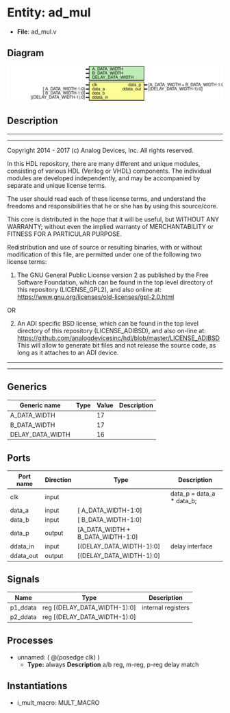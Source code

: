 # Entity: ad_mul

- **File**: ad_mul.v
## Diagram

![Diagram](ad_mul.svg "Diagram")
## Description

 ***************************************************************************
 ***************************************************************************
 Copyright 2014 - 2017 (c) Analog Devices, Inc. All rights reserved.

 In this HDL repository, there are many different and unique modules, consisting
 of various HDL (Verilog or VHDL) components. The individual modules are
 developed independently, and may be accompanied by separate and unique license
 terms.

 The user should read each of these license terms, and understand the
 freedoms and responsibilities that he or she has by using this source/core.

 This core is distributed in the hope that it will be useful, but WITHOUT ANY
 WARRANTY; without even the implied warranty of MERCHANTABILITY or FITNESS FOR
 A PARTICULAR PURPOSE.

 Redistribution and use of source or resulting binaries, with or without modification
 of this file, are permitted under one of the following two license terms:

   1. The GNU General Public License version 2 as published by the
      Free Software Foundation, which can be found in the top level directory
      of this repository (LICENSE_GPL2), and also online at:
      <https://www.gnu.org/licenses/old-licenses/gpl-2.0.html>

 OR

   2. An ADI specific BSD license, which can be found in the top level directory
      of this repository (LICENSE_ADIBSD), and also on-line at:
      https://github.com/analogdevicesinc/hdl/blob/master/LICENSE_ADIBSD
      This will allow to generate bit files and not release the source code,
      as long as it attaches to an ADI device.

 ***************************************************************************
 ***************************************************************************

## Generics

| Generic name     | Type | Value | Description |
| ---------------- | ---- | ----- | ----------- |
| A_DATA_WIDTH     |      | 17    |             |
| B_DATA_WIDTH     |      | 17    |             |
| DELAY_DATA_WIDTH |      | 16    |             |
## Ports

| Port name | Direction | Type                              | Description                |
| --------- | --------- | --------------------------------- | -------------------------- |
| clk       | input     |                                   |  data_p = data_a * data_b; |
| data_a    | input     | [               A_DATA_WIDTH-1:0] |                            |
| data_b    | input     | [               B_DATA_WIDTH-1:0] |                            |
| data_p    | output    | [A_DATA_WIDTH + B_DATA_WIDTH-1:0] |                            |
| ddata_in  | input     | [(DELAY_DATA_WIDTH-1):0]          |  delay interface           |
| ddata_out | output    | [(DELAY_DATA_WIDTH-1):0]          |                            |
## Signals

| Name     | Type                             | Description          |
| -------- | -------------------------------- | -------------------- |
| p1_ddata | reg     [(DELAY_DATA_WIDTH-1):0] |  internal registers  |
| p2_ddata | reg     [(DELAY_DATA_WIDTH-1):0] |                      |
## Processes
- unnamed: ( @(posedge clk) )
  - **Type:** always
**Description**
 a/b reg, m-reg, p-reg delay match 
## Instantiations

- i_mult_macro: MULT_MACRO
